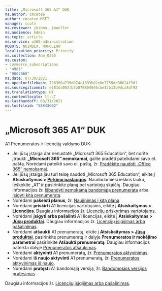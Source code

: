 ```yaml
---
title: „Microsoft 365 A1“ DUK
ms.author: cmcatee
author: cmcatee-MSFT
manager: scotv
ms.reviewer: jkinma, jmueller
ms.audience: Admin
ms.topic: article
ms.service: o365-administration
ROBOTS: NOINDEX, NOFOLLOW
localization_priority: Priority
ms.collection: Adm_O365
ms.custom:
- commerce_subscriptions
- "4981"
- "9002568"
ms.date: 07/30/2021
ms.openlocfilehash: 726306a739d074c1333b02e0e7755dd00624f3d1
ms.sourcegitcommit: e781da003fb7b878854846cbe12b13b9dca8df92
ms.translationtype: HT
ms.contentlocale: lt-LT
ms.lasthandoff: 08/31/2021
ms.locfileid: "58843602"
---
```

# <a name="microsoft-365-a1-faq"></a>„Microsoft 365 A1“ DUK

A1 Prenumeratos ir licencijų valdymo DUK:

- Jei jūsų įstaiga dar nenustatė „Microsoft 365 Education“, bet norite įtraukti **„Microsoft 365“ nemokamai**, galite pradėti pateikdami savo el. paštą. Norėdami pateikti savo el. paštą, žr. [Pradėkite naudoti „Office 365“ nemokamai](https://www.microsoft.com/education/products/office).  
- Jei jūsų įstaiga jau turi teisę naudoti „Microsoft 365 Education“, eikite į **Atsiskaitymas > [Pirkimo paslaugos](https://go.microsoft.com/fwlink/p/?linkid=868433)**. Naudodamiesi ieškos lauku, ieškokite „A1“ ir pasirinkite planą bei vartotojų skaičių. Daugiau informacijos žr. [Išbandyti nemokamą bandomąją prenumeratą](https://docs.microsoft.com/microsoft-365/commerce/try-or-buy-microsoft-365#try-a-free-trial-subscription) arba [Įsigyti kitą prenumeratą](https://docs.microsoft.com/microsoft-365/commerce/try-or-buy-microsoft-365#buy-a-different-subscription).
- Norėdami **pakeisti planus**, žr. [Naujinimas į kitą planą](https://docs.microsoft.com/microsoft-365/commerce/subscriptions/upgrade-to-different-plan).
- Norėdami **priskirti** A1 licencijas vartotojams, eikite į **Atsiskaitymas > [Licencijos](https://go.microsoft.com/fwlink/p/?linkid=842264)**. Daugiau informacijos žr. [Licencijų priskyrimas vartotojams](https://docs.microsoft.com/microsoft-365/admin/manage/assign-licenses-to-users).
- Norėdami **įsigyti arba pašalinti** A1 licencijas, eikite į **Atsiskaitymas > [Jūsų produktai](https://go.microsoft.com/fwlink/p/?linkid=842054)**. Daugiau informacijos žr. [Licencijų įsigijimas arba pašalinimas](https://docs.microsoft.com/microsoft-365/commerce/licenses/buy-licenses#buy-or-remove-licenses-for-your-business-subscription).
- Norėdami **atšaukti** A1 prenumeratą, eikite į  **Atsiskaitymas > [Jūsų produktai](https://go.microsoft.com/fwlink/p/?linkid=842054)**, pasirinkite prenumeratą ir dalyje **Prenumeratos ir mokėjimo parametrai** pasirinkite **Atšaukti prenumeratą**. Daugiau informacijos pateikta dalyje [Prenumeratos atšaukimas](https://docs.microsoft.com/microsoft-365/commerce/subscriptions/cancel-your-subscription).
- Norėdami **aktyvinti** A1 prenumeratą, žr. [Prenumeratos aktyvinimas](https://docs.microsoft.com/alchemyinsights/activate-your-office-365-subscription).
- Norėdami **iš naujo aktyvinti** A1 prenumeratą, žr. [Prenumeratos aktyvinimas iš naujo](https://docs.microsoft.com/alchemyinsights/reactivate-your-subscription).
- Norėdami **pratęsti** A1 bandomąją versiją, žr. [Bandomosios versijos pratęsimas](https://docs.microsoft.com/microsoft-365/commerce/extend-your-trial).

Daugiau informacijos žr. [Licencijų įsigijimas arba pašalinimas](https://docs.microsoft.com/microsoft-365/commerce/licenses/buy-licenses).